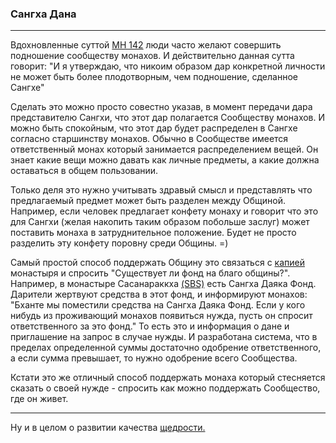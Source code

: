 ### **Сангха Дана**

--------------

Вдохновленные суттой [МН 142](https://suttacentral.net/mn142/ru/sv?reference=none&highlight=false) люди часто желают совершить подношение сообществу монахов. И действительно данная сутта говорит: "И я утверждаю, что никоим образом дар конкретной личности не может быть более плодотворным, чем подношение, сделанное Сангхе"

Сделать это можно просто совестно указав, в момент передачи дара представителю Сангхи, что этот дар полагается Сообществу монахов. И можно быть спокойным, что этот дар будет распределен в Сангхе согласно старшинству монахов. Обычно в Сообществе имеется ответственный монах который занимается распределением вещей. Он знает какие вещи можно давать как личные предметы, а какие должна оставаться в общем пользовании.

Только деля это нужно учитывать здравый смысл и представлять что предлагаемый предмет может быть разделен между Общиной. Например, если человек предлагает конфету монаху и говорит что это для Сангхи (желая накопить таким образом побольше заслуг) может поставить монаха в затруднительное положение. Будет не просто разделить эту конфету поровну среди Общины. =)

Самый простой способ поддержать Общину это связаться с [капией](https://devamitta.github.io/notes/kappiya.html) монастыря и спросить "Существует ли фонд на благо общины?". Например, в монастыре Сасанараккха [(SBS)](https://sasanarakkha.org/) есть Сангха Даяка Фонд. Дарители жертвуют средства в этот фонд, и информируют монахов: "Бханте мы поместили средства на Сангха Даяка Фонд. Если у кого нибудь из проживающий монахов появиться нужда, пусть он спросит ответственного за это фонд." То есть это и информация о дане и приглашение на запрос в случае нужды. И разработана система, что в пределах определенной суммы достаточно одобрение ответственного, а если сумма превышает, то нужно одобрение всего Сообщества.

Кстати это же отличный способ поддержать монаха который стесняется сказать о своей нужде - спросить как можно поддержать Сообщество, где он живет.

--------------

Ну и в целом о развитии качества [щедрости.](https://devamitta.github.io/notes/caga.html)
